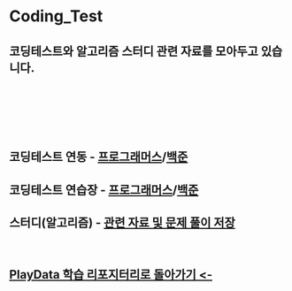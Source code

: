 # Coding_Test

## 코딩테스트와 알고리즘 스터디 관련 자료를 모아두고 있습니다.

<br><br><br><br><br>

 코딩테스트 연동 - [프로그래머스](./%ED%94%84%EB%A1%9C%EA%B7%B8%EB%9E%98%EB%A8%B8%EC%8A%A4/)/[백준](./%EB%B0%B1%EC%A4%80/)
-
 코딩테스트 연습장 - [프로그래머스](./Codingtest_Note/Programers/)/[백준](./Codingtest_Note/Baekjoon/)
-
 스터디(알고리즘) - [관련 자료 및 문제 풀이 저장](./Codingtest_Note/Study/)
-
<br>


 [PlayData 학습 리포지터리로 돌아가기 <-](https://github.com/parking-place/PlayData_Python_AI_learning)
-